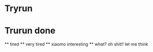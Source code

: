 # Tryrun
# Trurun done
** tired
** very tired
** xiaomo interesting
** what? oh shit!! let me think
